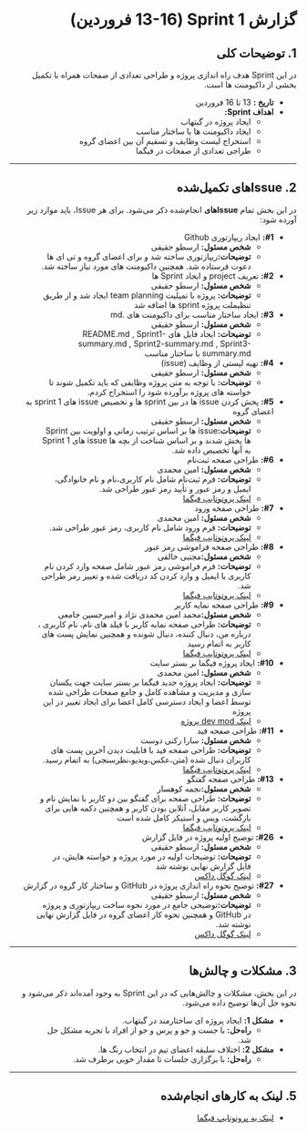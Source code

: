 <div dir="rtl" align="right">

# گزارش Sprint 1 (13-16 فروردین)

## 1. توضیحات کلی
در این Sprint هدف راه اندازی پروژه و طراحی تعدادی از صفحات همراه با تکمیل بخشی از داکیومنت ها است.

- **تاریخ‌ :** 13 تا 16 فروردین
- **اهداف Sprint:**
  - ایجاد پروژه در گیتهاب
  - ایجاد داکیومنت ها با ساختار مناسب
  - استخراج لیست وظایف و تسقیم آن بین اعضای گروه
  - طراجی تعدادی از صفحات در فیگما

---

## <h2 dir="rtl"> 2. Issue‌های تکمیل‌شده </h2>
در این بخش تمام **Issue‌های** انجام‌شده ذکر می‌شود. برای هر Issue، باید موارد زیر آورده شود:

<ul dir="rtl">
  <li><strong>#1:</strong> ایجاد ریپازتوری Github
    <ul>
      <li><strong>شخص مسئول:</strong> ارسطو حقیقی </li>
      <li><strong>توضیحات:</strong>ریپازتوری ساخته شد و برای اعضای گروه و تی ای ها دعوت فرستاده شد. همچنین داکیومنت های مورد نیاز ساخته شد.</li>
    </ul>
  </li>
  <li><strong>#2:</strong> تعریف project و ایجاد Sprint ها 
    <ul>
      <li><strong>شخص مسئول:</strong> ارسطو حقیقی </li>
      <li><strong>توضیحات:</strong> پروژه با تمپلیت team planning ایجاد شد و از طریق تنظیملت پروژه sprint ها اضافه شد </li>
    </ul>
  </li>
   <li><strong>#3:</strong> ایجاد ساختار مناسب برای داکیومنت های .md
    <ul>
      <li><strong>شخص مسئول:</strong> ارسطو حقیقی </li>
      <li><strong>توضیحات:</strong> ایجاد فایل های README.md , Sprint1-summary.md , Sprint2-summary.md , Sprint3-summary.md با ساختار مناسب</li>
    </ul>
  </li>
  <li><strong>#4:</strong> تهیه لیستی از وظایف (issue)
    <ul>
      <li><strong>شخص مسئول:</strong> ارسطو حقیقی </li>
      <li><strong>توضیحات:</strong> با توجه به متن پروژه وظایفی که باید تکمیل شوند تا خواسته های پروژه برآورده شود را استخراج کردم.</li>
    </ul>
  </li>
   <li><strong>#5:</strong> پخش کردن issue ها در بین sprint ها و تخصیص issue های sprint 1 به اعضای گروه
    <ul>
      <li><strong>شخص مسئول:</strong> ارسطو حقیقی </li>
      <li><strong>توضیحات:</strong>issue ها بر اساس ترتیب زمانی و اولویت بین Sprint ها پخش شدند و بر اساس شناخت از بچه ها issue های Sprint 1 به آنها تخصیص داده شد.</li>
    </ul>
  </li>
  
  <li><strong>#6:</strong> طراحی صفحه ثبت‌نام
    <ul>
      <li><strong>شخص مسئول:</strong> امین محمدی </li>
      <li><strong>توضیحات:</strong> فرم ثبت‌نام شامل نام کاربری،نام و نام خانوادگی، ایمیل و رمز عبور و تأیید رمز عبور طراحی شد.</li>
      <li><a href="https://www.figma.com/proto/W1udGOCI5g6WOiMc4S9GMT/Social-Network---7gun?node-id=76-16&t=E7rIO5CQ58Z0HCSS-1)">لینک پروتوتایپ فیگما</a></li>
    </ul>
  </li>
  
  <li><strong>#7:</strong> طراحی صفحه ورود
    <ul>
      <li><strong>شخص مسئول:</strong> امین محمدی </li>
      <li><strong>توضیحات:</strong> فرم ورود شامل نام کاربری، رمز عبور طراحی شد.</li>
      <li><a href="https://www.figma.com/proto/W1udGOCI5g6WOiMc4S9GMT/Social-Network---7gun?node-id=48-29&t=E7rIO5CQ58Z0HCSS-1)">لینک پروتوتایپ فیگما</a></li>
    </ul>
  </li>


  <li><strong>#8:</strong> طراحی صفحه فراموشی رمز عبور 
    <ul>
      <li><strong>شخص مسئول:</strong>مجتبی خالقی </li>
      <li><strong>توضیحات:</strong> فرم فراموشی رمز عبور شامل صفحه وارد کردن نام کاربری یا ایمیل و وارد کردن کد دریافت شده و تغییر رمز طراحی شد.</li>
      <li><a href="https://www.figma.com/proto/W1udGOCI5g6WOiMc4S9GMT/Social-Network---7gun?node-id=118-342&p=f&t=Fi0BvzwqdMgvuA3j-0&scaling=scale-down&content-scaling=fixed&page-id=0%3A1">لینک پروتوتایپ فیگما</a></li>
    </ul>
  </li>
  <li><strong>#9:</strong> طراحی صفحه نمایه کاربر 
    <ul>
      <li><strong>شخص مسئول:</strong>محمد امین محمدی نژاد و امیرحسین جامعی </li>
      <li><strong>توضیحات:</strong> طراحی صفحه نمایه کاربر با فیلد های نام، نام کاربری ، درباره من، دنبال کننده، دنبال شونده و همچنین نمایش پست های کاربر به اتمام رسید</li>
      <li><a href="https://www.figma.com/proto/W1udGOCI5g6WOiMc4S9GMT/Social-Network---7gun?node-id=262-656&t=E7rIO5CQ58Z0HCSS-1)">لینک پروتوتایپ فیگما</a></li>
    </ul>
  </li>
  <li><strong>#10:</strong> ایجاد پروژه فیگما بر بستر سایت
    <ul>
      <li><strong>شخص مسئول:</strong> امین محمدی </li>
      <li><strong>توضیحات:</strong> ایجاد پروژه جدید فیگما بر بستر سایت جهت یکسان سازی و مدیریت و مشاهده کامل و جامع صفحات طراحی شده توسط اعضا و ایجاد دسترسی کامل اعضا برای ایجاد تغییر در این پروژه</li>
      <li><a href="https://www.figma.com/design/W1udGOCI5g6WOiMc4S9GMT/Social-Network---7gun?node-id=0-1&p=f&t=nFwv2Kz6wISe18kb-0">لینک dev mod پروژه</a></li>
    </ul>
  </li>

  <li><strong>#11:</strong> طراحی صفحه فید
    <ul>
      <li><strong>شخص مسئول:</strong> سارا رکنی دوست </li>
      <li><strong>توضیحات:</strong> طراحی صفحه فید با قابلیت دیدن آخرین پست های کاربران دنبال شده (متن،عکس،ویدیو،نظرسنجی) به اتمام رسید.</li>
      <li><a href="https://www.figma.com/proto/W1udGOCI5g6WOiMc4S9GMT/Social-Network---7gun?node-id=286-1682&t=CtVyL0JKSfunsmsE-1">لینک پروتوتایپ فیگما</a></li>
    </ul>
  </li>

  <li><strong>#13:</strong> طراحی صفحه گفتگو 
    <ul>
      <li><strong>شخص مسئول:</strong>نجمه کوهسار</li>
      <li><strong>توضیحات:</strong> طراحی صفحه برای گفتگو بین دو کاربر با نمایش نام و تصویر کاربر مقابل، آنلاین بودن کاربر و همچنین دکمه هایی برای بازگشت، ویس و استیکر کامل شده است</li>
      <li><a href="https://www.figma.com/proto/mMeIpnlEtNaAbXq7518twv/profile?node-id=141-18&p=f&t=D307Ec8VXNViSNHo-0&scaling=min-zoom&content-scaling=fixed&page-id=3%3A151">لینک پروتوتایپ فیگما</a></li>
    </ul>
  </li>
    <li><strong>#26:</strong> توضیح اولیه پروژه در فایل گزارش
    <ul>
      <li><strong>شخص مسئول:</strong> ارسطو حقیقی  </li>
      <li><strong>توضیحات:</strong> توضیحات اولیه در مورد پروژه و خواسته هایش، در فایل گزارش نهایی نوشته شد </li>
      <li><a href="https://docs.google.com/document/d/16yNkjdHMuNY2Qr_G1Uqiz4pqbTHJamUH/edit#heading=h.ia7pgfjaqrm9">لینک گوگل داکس</a></li>
    </ul>
  </li>
  <li><strong>#27:</strong> توضیح نحوه راه اندازی پروژه در GitHub و ساختار کار گروه در گزارش
    <ul>
      <li><strong>شخص مسئول:</strong> ارسطو حقیقی  </li>
      <li><strong>توضیحات:</strong>توضیحی جامع در مورد نحوه ساخت ریپازتوری و پروژه در GitHub و همچنین نحوه کار اعضای گروه در فایل گزارش نهایی نوشته شد.</li>
      <li><a href="https://docs.google.com/document/d/16yNkjdHMuNY2Qr_G1Uqiz4pqbTHJamUH/edit#heading=h.ooxxfau83h8u">لینک گوگل داکس</a></li>
    </ul>
  </li>
</ul>

---

## 3. مشکلات و چالش‌ها
در این بخش، مشکلات و چالش‌هایی که در این Sprint به وجود آمده‌اند ذکر می‌شود و نحوه حل آن‌ها توضیح داده می‌شود.

- **مشکل 1:** ایجاد پروژه ای ساختارمند در گیتهاب.
  - **راه‌حل:** با جست و جو و پرس و جو از افراد با تجربه مشکل حل شد.
- **مشکل 2:** اختلاف سلیقه اعضای تیم در انتخاب رنگ ها.
  - **راه‌حل:** با برگزاری جلسات تا مقدار خوبی برطرف شد.

---



## 5. لینک به کارهای انجام‌شده
- [لینک به پروتوتایپ فیگما](https://www.figma.com/proto/W1udGOCI5g6WOiMc4S9GMT/Social-Network---7gun?node-id=76-16&p=f&t=Fi0BvzwqdMgvuA3j-0&scaling=scale-down&content-scaling=fixed&page-id=0%3A1)

</div>
